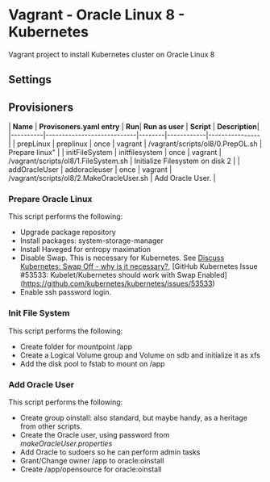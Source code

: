 # Vagrant - Oracle Linux 8  - Kubernetes 
Vagrant project to install Kubernetes cluster on Oracle Linux 8

## Settings

## Provisioners

| **Name** | **Provisoners.yaml entry** | **Run**| **Run as user** | **Script** | **Description**|
|----------|----------------------------|--------|------------|----------------|
| prepLinux  | preplinux | once | vagrant | /vagrant/scripts/ol8/0.PrepOL.sh | Prepare linux" |
| initFileSystem | initfilesystem | once |  vagrant | /vagrant/scripts/ol8/1.FileSystem.sh | Initialize Filesystem on disk 2 |
| addOracleUser | addoracleuser | once |  vagrant | /vagrant/scripts/ol8/2.MakeOracleUser.sh | Add Oracle User. |

### Prepare Oracle Linux
This script performs the following:
* Upgrade package repository
* Install packages: system-storage-manager
* Install Haveged for entropy maximation
* Disable Swap. This is necessary for Kubernetes. See [Discuss Kubernetes: Swap Off - why is it necessary?](https://discuss.kubernetes.io/t/swap-off-why-is-it-necessary/6879), [GitHub Kubernetes Issue #53533: Kubelet/Kubernetes should work with Swap Enabled]
(https://github.com/kubernetes/kubernetes/issues/53533)
* Enable ssh password login.

### Init File System
This script performs the following:
* Create folder for mountpoint /app
* Create a Logical Volume group and Volume on sdb and initialize it as xfs
* Add the disk pool to fstab to mount on /app

### Add Oracle User
This script performs the following:
* Create group oinstall: also standard, but maybe handy, as a heritage from other scripts.
* Create the Oracle user, using password from _makeOracleUser.properties_
* Add Oracle to sudoers so he can perform admin tasks
* Grant/Change owner /app to oracle:oinstall 
* Create /app/opensource for oracle:oinstall 
